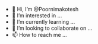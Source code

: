 - 👋 Hi, I’m @Poornimakotesh
- 👀 I’m interested in ...
- 🌱 I’m currently learning ...
- 💞️ I’m looking to collaborate on ...
- 📫 How to reach me ...

<!---
Poornimakotesh/Poornimakotesh is a ✨ special ✨ repository because its `README.md` (this file) appears on your GitHub profile.
You can click the Preview link to take a look at your changes.
--->
